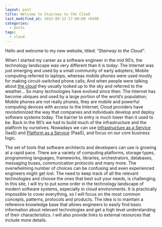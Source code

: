 ```yaml
---
layout: post
title: Welcome to Stairway to the Cloud
last_modified_at: 2022-09-23 17:00:00 +0300
categories: 
  - posts
tags:
  - cloud
---
```

Hello and welcome to my new website, titled: *"Stairway to the Cloud”*. 

When I started my career as a software engineer in the mid 90’s, the technology landscape was very different than it is today: The Internet was just emerging and used by a small community of early adopters; Mobile computing referred to laptops, whereas mobile phones were used mostly for making circuit-switched phone calls; And when people were talking about [the cloud](/wiki/cloud) they usually looked up to the sky and referred to the weather… So many technologies have evolved since then: The Internet has become ubiques and used by a large portion of the world’s population; Mobile phones are not really phones, they are mobile and powerful computing devices with access to the Internet; Cloud providers have revolutionized the way that companies and individuals develop and deploy software systems today. The barrier to entry is much lower than it used to be. Back in the 90’s we had to build much of the infrastructure and the platform by ourselves. Nowadays we can use [Infrastructure as a Service](/wiki/cloud#iaas) (IaaS) and [Platform as a Service](/wiki/cloud#paas) (PaaS), and focus on our core business logic. 

The set of tools that software architects and developers can use is growing at a rapid pace. There are a variety of computing platforms, storage types, programming languages, frameworks, libraries, orchestrators, databases, messaging buses, communication protocols and many more. The overwhelming number of choices can be confusing and even experienced engineers might get lost. The need to keep track of all the relevant technologies and choose the ones that best suit your needs, is challenging. In this site, I will try to put some order in the technology landscape of modern software systems, especially in cloud environments. It is practically impossible to cover everything, so I will focus on the most common concepts, patterns, protocols and products. The idea is to maintain a reference knowledge base that allows engineers to easily find basic information about relevant technologies and get a high level understanding of their characteristics. I will also provide links to external resources that include more details. 


